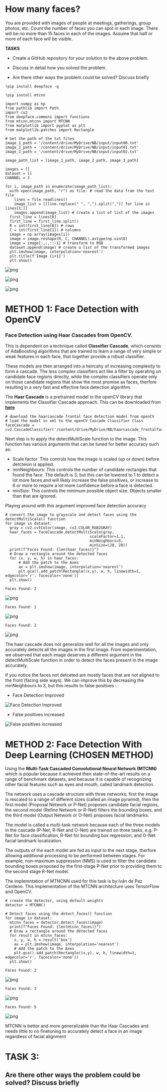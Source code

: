 
# How many faces?

You are provided with images of people at meetings, gatherings, group photos, etc. Count the number of faces you can spot in each image. There will be no more than 15 faces in each of the images. Assume that half or more of each face will be visible.

**TASKS**
 

- Create a GitHub repository for your solution to the above problem.

- Discuss in detail how you solved the problem.
- Are there other ways the problem could be solved? Discuss briefly



```
!pip install deepface -q
```


```
!pip install mtcnn
```



```
import numpy as np
from pathlib import Path
import cv2
from deepface.commons import functions
from mtcnn.mtcnn import MTCNN
from matplotlib import pyplot as plt
from matplotlib.patches import Rectangle
```


```
# Get the path of the txt files
image_1_path = '/content/drive/MyDrive/NB/input/input00.txt'
image_2_path = '/content/drive/MyDrive/NB/input/input01.txt'
image_3_path = '/content/drive/MyDrive/NB/input/input02.txt'

image_path_list = [image_1_path, image_2_path, image_3_path]
```


```
images = []
dataset = []
CHANNEL = 3

for i, image_path in enumerate(image_path_list):
  with open(image_path, "r") as file: # read the data from the text file
    lines = file.readlines()
    image_list = [[line.replace(" ", ",").split(",")] for line in lines[1:]]
    images.append(image_list) # create a list of list of the images
  first_line = lines[0]
  first_line = first_line.split()
  R = int(first_line[0]) # rows
  C = int(first_line[1]) # columns
  image = np.array(images[i])
  image = image.reshape(R, C, CHANNEL).astype(np.uint8) 
  image = image[:,:,::-1] # transform to RGB
  dataset.append(image) # create a list of the transformed images
  plt.imshow(image, interpolation='nearest')
  plt.title(f'Image {i+1}')
  plt.show()
```


![png](README_files/README_5_0.png)



![png](README_files/README_5_1.png)



![png](README_files/README_5_2.png)


# METHOD 1: Face Detection with OpenCV

### Face Detection using Haar Cascades from  OpenCV. 


This is dependent on a technique called **Classifier Cascade**, which consists of AdaBoosting algorithms that are trained to learn a range of very simple or weak features in each face, that together provide a robust classifier.

 These models are then arranged into a heircahy of increasing complexity to form a cascade. The less complex classifiers act like a filter by operating on candidate face regions directly, while the complex classifiers operate only on those candidate regions that show the most promise as faces, therfore resulting in a very fast and effective face detection algorithm. 


The **Haar Cascade** is a pretrained model in the openCV library that implements the Classifier Cascade approach. This can be downloaded from [**here**](https://raw.githubusercontent.com/opencv/opencv/master/data/haarcascades/haarcascade_frontalface_default.xml)


```
# download the haarcascade frontal face detection model from openCV
# load the model in xml to the openCV Cascade Classifier Class
faceCascade = cv2.CascadeClassifier('/content/drive/MyDrive/NB/haarcascade_frontalface_default.xml')
```

Next step is to apply the detectMultiScale function to the image. This function has various arguments that can be tuned for better accuracy such as:
-  Scale factor: This controls how the image is scaled (up or down) before detcteion is applied.
- minNeighbours: This controls the number of candidate rectangles that found the face. The default is 3, but this can be lowered to 1 to detect a lot more faces and will likely increase the false positives, or increase to 6 or more to require a lot more confidence before a face is detected.
- minSize: This controls the minimum possible object size. Objects smaller than that are ignored.

Playing around with this argument improved face detection accuracy


```
# convert the image to grayscale and detect faces using the detectMultiScale() function
for image in dataset:
  gray = cv2.cvtColor(image, cv2.COLOR_RGB2GRAY)
  haar_faces = faceCascade.detectMultiScale(gray, 
                                      scaleFactor=1.1,
                                      minNeighbors=5,
                                      minSize=(20, 20))
  print(f"Faces Found: {len(haar_faces)}")
  # Draw a rectangle around the detected faces
  for (x, y, w, h) in haar_faces:
      # Add the patch to the Axes
      ax = plt.imshow(image, interpolation='nearest')
      plt.gca().add_patch(Rectangle((x,y), w, h, linewidth=1, edgecolor='r', facecolor='none'))
  plt.show()
```

    Faces Found: 2



![png](README_files/README_9_1.png)


    Faces Found: 1



![png](README_files/README_9_3.png)


    Faces Found: 2



![png](README_files/README_9_5.png)


The haar cascade does not generalize well for all the images and only accurately detects all the images in the first image. From experimentation, we observed that each image deserves a different argument in the detectMultiScale function in order to detect the faces present in the image accurately.

If you notice the faces not detceted are mostly faces that are not aligned to the front (facing side ways). We can improve this by decreasing the minNeighbours to 3, but this results to false positives
: 


  -  Face Detection Improved
  
  ![Face Detection Improved](https://drive.google.com/uc?id=1KjKb3CFRIhai6IH6kawVHODA0Xc33McX)


  -  False positives increased

   ![False positives increased](https://drive.google.com/uc?id=1Iouyt3YnhcZOZ1P4KxGjM4gh5VdFZJOb)


# METHOD 2: Face Detection With Deep Learning (CHOSEN METHOD)

Using the **Multi-Task Cascaded Convolutional Neural Network (MTCNN)** which is popular because it achieved then state-of-the-art results on a range of benchmark datasets, and because it is capable of recognizing other facial features such as eyes and mouth, called landmark detection.

 The network uses a cascade structure with three networks; first the image is rescaled to a range of different sizes (called an image pyramid), then the first model (Proposal Network or P-Net) proposes candidate facial regions, the second model (Refine Network or R-Net) filters the bounding boxes, and the third model (Output Network or O-Net) proposes facial landmarks. 
 
 The model is called a multi-task network because each of the three models in the cascade (P-Net, R-Net and O-Net) are trained on three tasks, e.g. P-Net for face classification, R-Net for bounding box regression, and O-Net facial landmark localization. 

The outputs of the each model are fed as input to the next stage, therfore allowing additional processing to be performed between stages. For example, non-maximum suppression (NMS) is used to filter the candidate bounding boxes proposed by the first-stage P-Net prior to providing them to the second stage R-Net model. 

The implemntation of MTNCNN used for this task is by Iván de Paz Centeno.  This implementation of the MTCNN architecture uses TensorFlow and OpenCV.


```
# create the detector, using default weights
detector = MTCNN()
```


```
# Detect faces using the detect_faces() function
for image in dataset:
  mtcnn_faces = detector.detect_faces(image)
  print(f"Faces Found: {len(mtcnn_faces)}")
  # Draw a rectangle around the detected faces
  for result in mtcnn_faces:
    x, y, w, h = result['box']
    ax = plt.imshow(image, interpolation='nearest')
    # Add the patch to the Axes
    plt.gca().add_patch(Rectangle((x,y), w, h, linewidth=1, edgecolor='r', facecolor='none'))
  plt.show()
```

    Faces Found: 2



![png](README_files/README_13_1.png)


    Faces Found: 3



![png](README_files/README_13_3.png)


    Faces Found: 5



![png](README_files/README_13_5.png)


MTCNN is better and more generalizable than the Haar Cascades and needs little to no finetuning to accurately detect a face in an image regardless of facial alignment





# TASK 3:
## Are there other ways the problem could be solved? Discuss briefly
